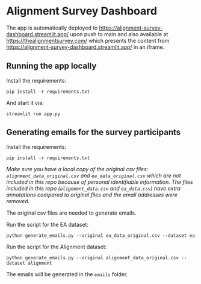 # Alignment Survey Dashboard

The app is automatically deployed to https://alignment-survey-dashboard.streamlit.app/ upon push to main and also available at https://thealignmentsurvey.com/ which presents the content from  https://alignment-survey-dashboard.streamlit.app/ in an iframe.

## Running the app locally

Install the requirements:

```
pip install -r requirements.txt
```

And start it via:

```
streamlit run app.py 
```

## Generating emails for the survey participants

Install the requirements:

```
pip install -r requirements.txt
```

_Make sure you have a local copy of the original csv files: `alignment_data_original.csv` and `ea_data_original.csv` which are not included in this repo because of personal identifiable information. The files included in this repo (`alignment_data.csv` and `ea_data.csv`) have extra annotations compared to original files and the email addresses were removed._

The original csv files are needed to generate emails. 

Run the script for the EA dataset:

```
python generate_emails.py --original ea_data_original.csv --dataset ea
```

Run the script for the Alignment dataset:

```
python generate_emails.py --original alignment_data_original.csv --dataset alignment
```

The emails will be generated in the `emails` folder.